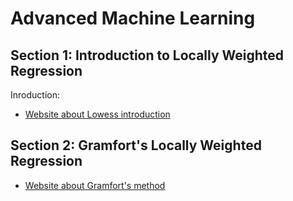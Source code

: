 # Advanced Machine Learning
## Section 1: Introduction to Locally Weighted Regression 
Inroduction:  
- [Website about Lowess introduction](IntroToLowess.html)

## Section 2: Gramfort's Locally Weighted Regression
- [Website about Gramfort's method](index.html)

